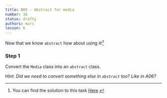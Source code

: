 ```yaml
---
title: B05 - Abstract for media
number: 16
status: drafty
authors: marc
lesson: 6
---
```


Now that we know `abstract` how about using it![^solution]

[^solution]:
    You can find the solution to this task [Here](https://github.com/satkowski/csharp-solutions/tree/master/lesson_06/B05_abstract_for_media/ExerciseSolution/).

### Step 1

Convert the `Media` class into an `abstract` class.

*Hint: Did we need to convert something else in `abstract` too? Like in A06?*